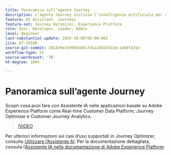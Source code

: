 ```yaml
---
title: Panoramica sull’agente Journey
description: L’agente Journey utilizza l’intelligenza artificiale per creare, analizzare e ottimizzare i percorsi B2B/B2C tramite un’interfaccia conversazionale.
feature: AI Assistant, Journeys
feature-set: Journey Optimizer, Experience Platform
role: User, Developer, Leader, Admin
level: Beginner
last-substantial-update: 2025-10-08T00:00:00Z
jira: KT-19109
source-git-commit: 201470e35095b38617d1a1bb5d7b16c1e60f431e
workflow-type: ht
source-wordcount: '76'
ht-degree: 100%

---
```


# Panoramica sull’agente Journey

Scopri cosa puoi fare con Assistente IA nelle applicazioni basate su Adobe Experience Platform come Real-time Customer Data Platform, Journey Optimizer e Customer Journey Analytics.

>[!VIDEO](https://video.tv.adobe.com/v/3429845/?learn=on)

Per ulteriori informazioni sui casi d’uso supportati in Journey Optimizer, consulta [Utilizzare l’Assistente AI](https://experienceleague.adobe.com/it/docs/journey-optimizer/using/get-started/ai-assistant). Per la documentazione dettagliata, consuta l’[Assistente IA nella documentazione di Adobe Experience Platform](https://experienceleague.adobe.com/it/docs/experience-platform/ai-assistant/home).


